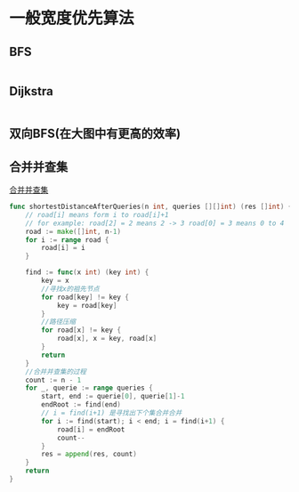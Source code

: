 # 一般宽度优先算法
## BFS
~~~go
~~~
## Dijkstra
~~~go
~~~
## 双向BFS(在大图中有更高的效率)

## 合并并查集
[合并并查集](https://leetcode.cn/problems/shortest-distance-after-road-addition-queries-ii/)
~~~go
func shortestDistanceAfterQueries(n int, queries [][]int) (res []int) {
	// road[i] means form i to road[i]+1
	// for example: road[2] = 2 means 2 -> 3 road[0] = 3 means 0 to 4
	road := make([]int, n-1)
	for i := range road {
		road[i] = i
	}

	find := func(x int) (key int) {
		key = x
		//寻找x的祖先节点
		for road[key] != key {
			key = road[key]
		}
		//路径压缩
		for road[x] != key {
			road[x], x = key, road[x]
		}
		return
	}
	//合并并查集的过程
	count := n - 1
	for _, querie := range queries {
		start, end := querie[0], querie[1]-1
		endRoot := find(end)
        // i = find(i+1) 是寻找出下个集合并合并
		for i := find(start); i < end; i = find(i+1) {
			road[i] = endRoot
			count--
		}
		res = append(res, count)
	}
	return
}
~~~